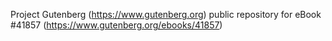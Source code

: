 Project Gutenberg (https://www.gutenberg.org) public repository for eBook #41857 (https://www.gutenberg.org/ebooks/41857)
